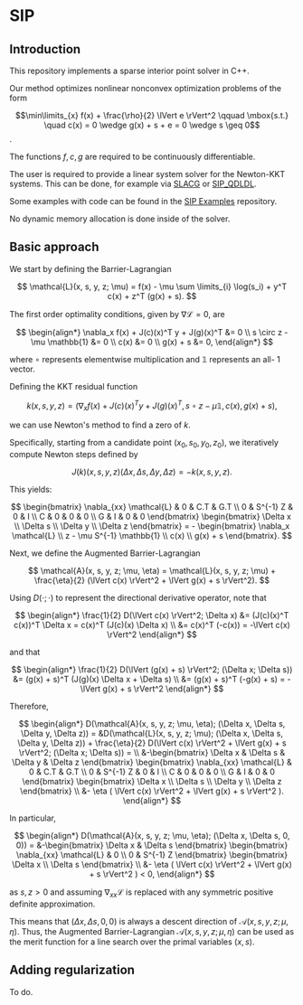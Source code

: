 # SIP

## Introduction

This repository implements a sparse interior point solver in C++.

Our method optimizes nonlinear nonconvex optimization problems of the form

$$\min\limits_{x} f(x) + \frac{\rho}{2} \lVert e \rVert^2 \qquad \mbox{s.t.}
  \quad c(x) = 0 \wedge g(x) + s + e = 0 \wedge s \geq 0$$.

The functions $f, c, g$ are required to be continuously differentiable.

The user is required to provide a linear system solver for the Newton-KKT systems.
This can be done, for example via
[SLACG](https://github.com/joaospinto/slacg)
or
[SIP_QDLDL](https://github.com/joaospinto/sip_qdldl).

Some examples with code can be found in the
[SIP Examples](https://github.com/joaospinto/sip_examples) repository.

No dynamic memory allocation is done inside of the solver.


## Basic approach

We start by defining the Barrier-Lagrangian

$$
\mathcal{L}(x, s, y, z; \mu) =
f(x) - \mu \sum \limits_{i} \log(s_i) + y^T c(x) + z^T (g(x) + s).
$$

The first order optimality conditions, given by $\nabla \mathcal{L} = 0$, are

$$
\begin{align*} 
\nabla_x f(x) + J(c)(x)^T y + J(g)(x)^T &= 0 \\
s \circ z - \mu \mathbb{1} &= 0 \\
c(x) &= 0 \\
g(x) + s &= 0,
\end{align*}
$$

where $\circ$ represents elementwise multiplication and $\mathbb{1}$ represents
an all- $1$ vector.

Defining the KKT residual function

$$
k(x, s, y, z) = (\nabla_x f(x) + J(c)(x)^T y + J(g)(x)^T,
                 s \circ z - \mu \mathbb{1},
                 c(x),
                 g(x) + s),
$$

we can use Newton's method to find a zero of $k$.

Specifically, starting from a candidate point $(x_0, s_0, y_0, z_0)$,
we iteratively compute Newton steps defined by

$$
J(k)(x, s, y, z) (\Delta x, \Delta s, \Delta y, \Delta z) = -k(x, s, y, z).
$$

This yields:

$$ \begin{bmatrix}
   \nabla_{xx} \mathcal{L} & 0 & C.T & G.T \\
   0 & S^{-1} Z & 0 & I \\
   C & 0 & 0 & 0 \\
   G & I & 0 & 0
   \end{bmatrix}
\begin{bmatrix}
\Delta x \\
\Delta s \\
\Delta y \\
\Delta z
\end{bmatrix}
= - \begin{bmatrix}
    \nabla_x \mathcal{L} \\
    z - \mu S^{-1} \mathbb{1} \\
    c(x) \\
    g(x) + s
    \end{bmatrix}. $$

Next, we define the Augmented Barrier-Lagrangian

$$
\mathcal{A}(x, s, y, z; \mu, \eta) = \mathcal{L}(x, s, y, z; \mu) +
\frac{\eta}{2} (\lVert c(x) \rVert^2 + \lVert g(x) + s \rVert^2).
$$

Using $D( \cdot ; \cdot )$ to represent the directional derivative operator, note that

$$
\begin{align*} 
\frac{1}{2} D(\lVert c(x) \rVert^2; \Delta x) &=
(J(c)(x)^T c(x))^T \Delta x = c(x)^T (J(c)(x) \Delta x) \\
&= c(x)^T (-c(x)) = -\lVert c(x) \rVert^2
\end{align*} 
$$

and that

$$
\begin{align*} 
\frac{1}{2} D(\lVert (g(x) + s) \rVert^2; (\Delta x; \Delta s)) &=
(g(x) + s)^T (J(g)(x) \Delta x + \Delta s) \\
&= (g(x) + s)^T (-g(x) + s) = -\lVert g(x) + s \rVert^2
\end{align*} 
$$

Therefore,

$$
\begin{align*} 
D(\mathcal{A}(x, s, y, z; \mu, \eta); (\Delta x, \Delta s, \Delta y, \Delta z)) =
&D(\mathcal{L}(x, s, y, z; \mu); (\Delta x, \Delta s, \Delta y, \Delta z)) +
\frac{\eta}{2} D(\lVert c(x) \rVert^2 + \lVert g(x) + s \rVert^2; (\Delta x; \Delta s)) = \\
&-\begin{bmatrix}
  \Delta x & \Delta s & \Delta y & \Delta z
  \end{bmatrix}
\begin{bmatrix}
\nabla_{xx} \mathcal{L} & 0 & C.T & G.T \\
0 & S^{-1} Z & 0 & I \\
C & 0 & 0 & 0 \\
G & I & 0 & 0
\end{bmatrix}
\begin{bmatrix}
\Delta x \\
\Delta s \\
\Delta y \\
\Delta z
\end{bmatrix} \\
&- \eta ( \lVert c(x) \rVert^2 + \lVert g(x) + s \rVert^2 ).
\end{align*}
$$

In particular,

$$
\begin{align*} 
D(\mathcal{A}(x, s, y, z; \mu, \eta); (\Delta x, \Delta s, 0, 0)) =
&-\begin{bmatrix}
  \Delta x & \Delta s
  \end{bmatrix}
\begin{bmatrix}
\nabla_{xx} \mathcal{L} & 0 \\
0 & S^{-1} Z
\end{bmatrix}
\begin{bmatrix}
\Delta x \\
\Delta s
\end{bmatrix} \\
&- \eta ( \lVert c(x) \rVert^2 + \lVert g(x) + s \rVert^2 ) < 0,
\end{align*}
$$

as $s, z > 0$ and assuming $\nabla_{xx} \mathcal{L}$ is replaced with any
symmetric positive definite approximation.

This means that $(\Delta x, \Delta s, 0, 0)$ is always a descent direction
of $\mathcal{A}(x, s, y, z; \mu, \eta)$. Thus, the Augmented Barrier-Lagrangian
$\mathcal{A}(x, s, y, z; \mu, \eta)$ can be used as the merit function for a
line search over the primal variables $(x, s)$.

## Adding regularization

To do.
